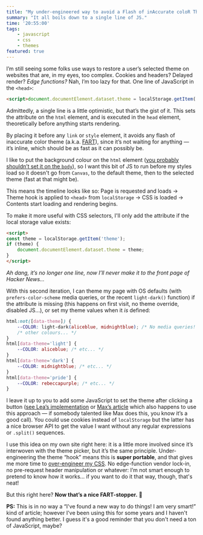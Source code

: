 ```yaml
---
title: "My under-engineered way to avoid a Flash of inAccurate coloR Theme (FART)"
summary: "It all boils down to a single line of JS."
time: '20:55:00'
tags:
    - javascript
    - css
    - themes
featured: true
---
```


I’m still seeing some folks use ways to restore a user’s selected theme on websites that are, in my eyes, too complex. Cookies and headers? Delayed render? *Edge functions?* Nah, I’m too lazy for that. One line of JavaScript in the `<head>`:

```html
<script>document.documentElement.dataset.theme = localStorage.getItem('theme');</script>
```

Admittedly, a single line is a little optimistic, but that’s the gist of it. This sets the attribute on the `html` element, and is executed in the `head` element, theoretically before anything starts rendering.

By placing it before any `link` or `style` element, it avoids any flash of inaccurate color theme (a.k.a. [FART](https://css-tricks.com/flash-of-inaccurate-color-theme-fart/)), since it’s not waiting for anything — it’s inline, which should be as fast as it can possibly be.

I like to put the background colour on the `html` element ([you probably shouldn’t set it on the `body`](https://chriskirknielsen.com/blog/future-themes-with-container-style-queries/#background-defined-in-the-body)), so I want this bit of JS to run before my styles load so it doesn't go from `Canvas`, to the default theme, then to the selected theme (fast at that might be).

This means the timeline looks like so: Page is requested and loads → Theme hook is applied to `<head>` from `localStorage` → CSS is loaded → Contents start loading and rendering begins.

To make it more useful with CSS selectors, I'll only add the attribute if the local storage value exists:

```html
<script>
const theme = localStorage.getItem('theme');
if (theme) {
	document.documentElement.dataset.theme = theme;
}
</script>
```

*Ah dang, it’s no longer one line, now I’ll never make it to the front page of Hacker News…*

With this second iteration, I can theme my page with OS defaults (with `prefers-color-scheme` media queries, or the recent `light-dark()` function) if the attribute is missing (this happens on first visit, no theme override, disabled JS...), or set my theme values when it _is_ defined:

```css
html:not([data-theme]) {
	--COLOR: light-dark(aliceblue, midnightblue); /* No media queries! */
	/* other colours... */
}
html[data-theme='light'] {
	--COLOR: aliceblue; /* etc... */
}
html[data-theme='dark'] {
	--COLOR: midnightblue; /* etc... */
}
html[data-theme='pride'] {
	--COLOR: rebeccapurple; /* etc... */
}
```

I leave it up to you to add some JavaScript to set the theme after clicking a button ([see Lea’s implementation](https://codepen.io/learosema/pen/zYmvQJV) or [Max’s article](https://mxb.dev/blog/color-theme-switcher/) which also happens to use this approach — if somebody talented like Max does this, you know it’s a good call). You could use cookies instead of `localStorage` but the latter has a nice browser API to get the value I want without any regular expressions or `.split()` sequences.

I use this idea on my own site right here: it is a little more involved since it’s interwoven with the theme picker, but it’s the same principle. Under-engineering the theme “hook” means this is **super portable**, and that gives me more time to [over-engineer my CSS](https://www.youtube.com/watch?v=k_3pRxdv-cI). No edge-function vendor lock-in, no pre-request header manipulation or whatever: I’m not smart enough to pretend to know how it works… if you want to do it that way, though, that's neat!

But this right here? **Now that’s a nice FART-stopper.** 💨

**PS:** This is in no way a “I've found a new way to do things! I am very smart!” kind of article; however I've been using this for some years and I haven't found anything better. I guess it's a good reminder that you don't need a ton of JavaScript, maybe?
